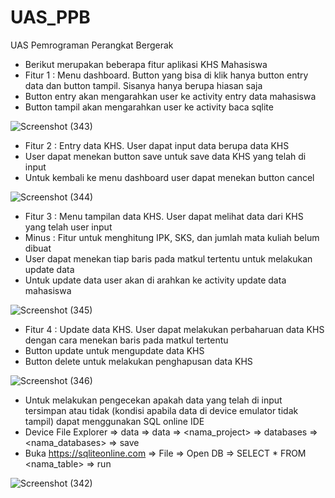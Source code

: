 # UAS_PPB
UAS Pemrograman Perangkat Bergerak

- Berikut merupakan beberapa fitur aplikasi KHS Mahasiswa 
- Fitur 1 : Menu dashboard. Button yang bisa di klik hanya button entry data dan button tampil. Sisanya hanya berupa hiasan saja
- Button entry akan mengarahkan user ke activity entry data mahasiswa
- Button tampil akan mengarahkan user ke activity baca sqlite

![Screenshot (343)](https://user-images.githubusercontent.com/114632917/210790704-a8039218-9ac6-4f9d-92d4-e30cb3333b49.png)

- Fitur 2 : Entry data KHS. User dapat input data berupa data KHS
- User dapat menekan button save untuk save data KHS yang telah di input
- Untuk kembali ke menu dashboard user dapat menekan button cancel

![Screenshot (344)](https://user-images.githubusercontent.com/114632917/210791491-7dada0c7-c7a3-4572-b8bf-bc3800555ca3.png)

- Fitur 3 : Menu tampilan data KHS. User dapat melihat data dari KHS yang telah user input
- Minus : Fitur untuk menghitung IPK, SKS, dan jumlah mata kuliah belum dibuat
- User dapat menekan tiap baris pada matkul tertentu untuk melakukan update data
- Untuk update data user akan di arahkan ke activity update data mahasiswa

![Screenshot (345)](https://user-images.githubusercontent.com/114632917/210793238-6467a070-c926-4c42-b17a-9325d1b2df59.png)

- Fitur 4 : Update data KHS. User dapat melakukan perbaharuan data KHS dengan cara menekan baris pada matkul tertentu
- Button update untuk mengupdate data KHS
- Button delete untuk melakukan penghapusan data KHS

![Screenshot (346)](https://user-images.githubusercontent.com/114632917/210794296-8ed57929-e2bf-47ba-bed6-ce4e02a34b67.png)

- Untuk melakukan pengecekan apakah data yang telah di input tersimpan atau tidak (kondisi apabila data di device emulator tidak tampil) dapat menggunakan SQL online IDE 
- Device File Explorer => data => data => <nama_project> => databases => <nama_databases> => save
- Buka https://sqliteonline.com => File => Open DB => SELECT * FROM <nama_table> => run

![Screenshot (342)](https://user-images.githubusercontent.com/114632917/210795056-8747ea08-c06e-4692-b64f-640ee5676fb2.png)

